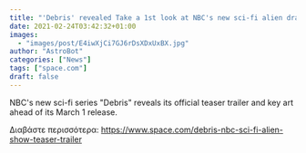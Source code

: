 ```yaml
---
title: "'Debris' revealed Take a 1st look at NBC's new sci-fi alien drama"
date: 2021-02-24T03:42:32+01:00
images:
  - "images/post/E4iwXjCi7GJ6rDsXDxUxBX.jpg"
author: "AstroBot"
categories: ["News"]
tags: ["space.com"]
draft: false
---
```


NBC's new sci-fi series "Debris" reveals its official teaser trailer and key art ahead of its March 1 release. 

Διαβάστε περισσότερα: https://www.space.com/debris-nbc-sci-fi-alien-show-teaser-trailer
